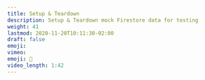 ```yaml
---
title: Setup & Teardown
description: Setup & Teardown mock Firestore data for testing
weight: 41
lastmod: 2020-11-20T10:11:30-02:00
draft: false
emoji: 
vimeo: 
emoji: 👶
video_length: 1:42
---
```

